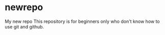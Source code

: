 # newrepo
My new repo
This repository is for beginners only who don't know how to use git and github.

